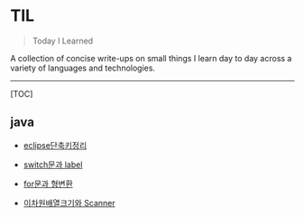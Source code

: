 # TIL

>Today I Learned

A collection of concise write-ups on small things I learn day to day across a variety of languages and technologies. 

***

[TOC]

## java

- [eclipse단축키정리](./java/eclipse단축키정리.md)

- [switch문과 label](./java/switch문과_label.md)

- [for문과 형변환](./java/for문과_형변환.md)

- [이차원배열크기와 Scanner](./java/이차원배열크기와_Scanner.md)

  

